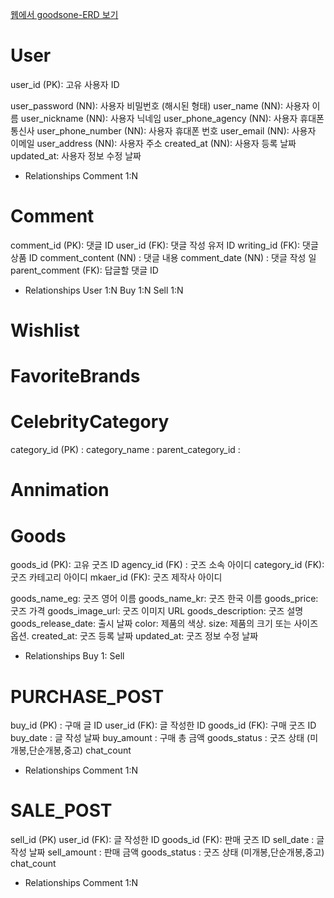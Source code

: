 [웹에서 goodsone-ERD 보기](https://www.erdcloud.com/d/7xiHQwZxWYEkiJLYN)

# User 
user_id (PK): 고유 사용자 ID

user_password (NN): 사용자 비밀번호 (해시된 형태)
user_name (NN): 사용자 이름
user_nickname (NN): 사용자 닉네임
user_phone_agency (NN): 사용자 휴대폰 통신사
user_phone_number (NN): 사용자 휴대폰 번호
user_email (NN): 사용자 이메일
user_address (NN): 사용자 주소
created_at (NN): 사용자 등록 날짜
updated_at: 사용자 정보 수정 날짜

- Relationships
Comment 1:N

# Comment
comment_id (PK): 댓글 ID
user_id (FK): 댓글 작성 유저 ID
writing_id (FK): 댓글 상품 ID
comment_content (NN) : 댓글 내용
comment_date (NN) : 댓글 작성 일
parent_comment (FK): 답글할 댓글 ID

- Relationships
User 1:N
Buy 1:N
Sell 1:N

# Wishlist


# FavoriteBrands

# CelebrityCategory
category_id (PK) :
category_name :
parent_category_id :

# Annimation

# Goods
goods_id (PK): 고유 굿즈 ID
agency_id (FK) : 굿즈 소속 아이디
category_id (FK): 굿즈 카테고리 아이디
mkaer_id (FK): 굿즈 제작사 아이디

goods_name_eg: 굿즈 영어 이름
goods_name_kr: 굿즈 한국 이름
goods_price: 굿즈 가격
goods_image_url: 굿즈 이미지 URL
goods_description: 굿즈 설명
goods_release_date: 출시 날짜
color: 제품의 색상.
size: 제품의 크기 또는 사이즈 옵션.
created_at: 굿즈 등록 날짜
updated_at: 굿즈 정보 수정 날짜

- Relationships
Buy 1:
Sell

# PURCHASE_POST
buy_id (PK) : 구매 글 ID
user_id (FK): 글 작성한 ID
goods_id (FK): 구매 굿즈 ID
buy_date : 글 작성 날짜
buy_amount : 구매 총 금액
goods_status : 굿즈 상태 (미개봉,단순개봉,중고)
chat_count 

- Relationships
Comment 1:N

# SALE_POST
sell_id (PK)
user_id (FK): 글 작성한 ID
goods_id (FK): 판매 굿즈 ID
sell_date : 글 작성 날짜
sell_amount : 판매 금액
goods_status : 굿즈 상태 (미개봉,단순개봉,중고)
chat_count 

- Relationships
Comment 1:N